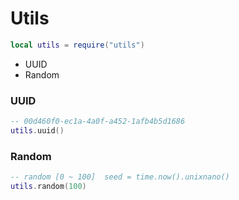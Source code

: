 # Utils

```lua
local utils = require("utils")
```

* UUID
* Random

### UUID
```lua
-- 00d460f0-ec1a-4a0f-a452-1afb4b5d1686
utils.uuid()
```

### Random
```lua
-- random [0 ~ 100]  seed = time.now().unixnano()
utils.random(100)
```